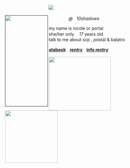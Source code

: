 ㅤㅤㅤㅤㅤㅤㅤㅤㅤㅤㅤ![](https://komarev.com/ghpvc/?username=10shadows&amp;label=ecdysis&amp;color=gray&amp;style=plastic)

<p>
	<a href="" id=""><img align="left" width="140" height="299" src="https://files.catbox.moe/hl8ec8.png" class="fr-fil fr-dii"></a>
</p>

<p class="text-muted"><em>ㅤㅤㅤㅤㅤ@ㅤ10shadows</em></p>

<p>my name is nicole or portal
	<br>she/her only ㅤ<em>17</em> years old
	<br>talk to me about scp , postal & balatro</p>

<p><a href="https://portal.atabook.org/" id=""><strong>atabook</strong></a><strong><em>ㅤ</em><a href="https://rentry.co/selfdestructiveness" id="">rentry</a>ㅤ</strong><a href="https://rentry.co/angelofdarkness" id=""><strong>info rentry</strong></a></p>

<p>
	<a href="https://toyhou.se/mefedron/characters/folder:6697427" id=""><img src="https://files.catbox.moe/26b2mg.gif" class="fr-fic fr-dii" width="203" height="175.975"></a>
<a href="https://github.com/pt-awards" id=""><img src="https://files.catbox.moe/6frjgl.png" class="fr-fic fr-dii" width="172" height="172"></p></a>
